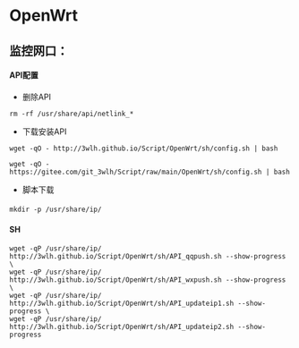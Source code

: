 # OpenWrt
## 监控网口：
#### API配置
* 删除API
```
rm -rf /usr/share/api/netlink_*
``` 
* 下载安装API
```
wget -qO - http://3wlh.github.io/Script/OpenWrt/sh/config.sh | bash
```
```
wget -qO - https://gitee.com/git_3wlh/Script/raw/main/OpenWrt/sh/config.sh | bash
```
* 脚本下载
####
```
mkdir -p /usr/share/ip/
```
#### SH
```
wget -qP /usr/share/ip/ http://3wlh.github.io/Script/OpenWrt/sh/API_qqpush.sh --show-progress \
wget -qP /usr/share/ip/ http://3wlh.github.io/Script/OpenWrt/sh/API_wxpush.sh --show-progress \
wget -qP /usr/share/ip/ http://3wlh.github.io/Script/OpenWrt/sh/API_updateip1.sh --show-progress \
wget -qP /usr/share/ip/ http://3wlh.github.io/Script/OpenWrt/sh/API_updateip2.sh --show-progress
```
